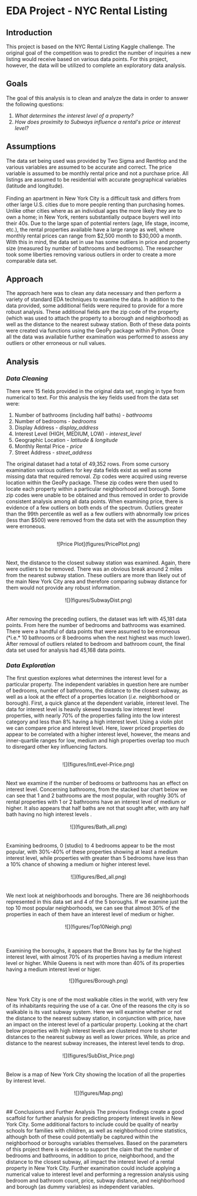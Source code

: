 # **EDA Project - NYC Rental Listing**

## Introduction

This project is based on the NYC Rental Listing Kaggle challenge. The original goal of the competition was to predict the number of inquiries a new listing would receive based on various data points. For this project, however, the data will be utilized to complete an exploratory data analysis.

## Goals

The goal of this analysis is to clean and analyze the data in order to answer the following questions:

1. *What determines the interest level of a property?*
2. *How does proximity to Subways influence a rental's price or interest level?*

## Assumptions

The data set being used was provided by Two Sigma and RentHop and the various variables are assumed to be accurate and correct. The price variable is assumed to be monthly rental price and not a purchase price. All listings are assumed to be residential with accurate geographical variables (latitude and longitude).
<br> <br/>
Finding an apartment in New York City is a difficult task and differs from other large U.S. cities due to more people renting than purchasing homes. Unlike other cities where as an individual ages the more likely they are to own a home; in New York, renters substantially outpace buyers well into their 40s. Due to the large span of potential renters (age, life stage, income, etc.), the rental properties available have a large range as well, where monthly rental prices can range from $2,500 month to $30,000 a month. With this in mind, the data set in use has some outliers in price and property size (measured by number of bathrooms and bedrooms). The researcher took some liberties removing various outliers in order to create a more comparable data set.

## Approach

The approach here was to clean any data necessary and then perform a variety of standard EDA techniques to examine the data. In addition to the data provided, some additional fields were required to provide for a more robust analysis. These additional fields are the zip code of the property (which was used to attach the property to a borough and neighborhood) as well as the distance to the nearest subway station. Both of these data points were created via functions using the GeoPy package within Python. Once all the data was available further examination was performed to assess any outliers or other erroneous or null values.

## Analysis

### *Data Cleaning*

There were 15 fields provided in the original data set, ranging in type from numerical to text. For this analysis the key fields used from the data set were:
1. Number of bathrooms (including half baths) - *bathrooms*
2. Number of bedrooms - *bedrooms*
3. Display Address - *display_address*
4. Interest Level (HIGH, MEDIUM, LOW) - *interest_level*
5. Geographic Location - *latitude & longitude*
6. Monthly Rental Price - *price*
7. Street Address - *street_address*

The original dataset had a total of 49,352 rows. From some cursory examination various outliers for key data fields exist as well as some missing data that required removal. Zip codes were acquired using reverse location within the GeoPy package. These zip codes were then used to locate each property within a particular neighborhood and borough. Some zip codes were unable to be obtained and thus removed in order to provide consistent analysis among all data points. When examining price, there is evidence of a few outliers on both ends of the spectrum. Outliers greater than the 99th percentile as well as a few outliers with abnormally low prices (less than $500) were removed from the data set with the assumption they were erroneous.
<br> <br/>
<center> ![Price Plot](figures/PricePlot.png) </center>
<br> <br/>
Next, the distance to the closest subway station was examined. Again, there were outliers to be removed. There was an obvious break around 2 miles from the nearest subway station. These outliers are more than likely out of the main New York City area and therefore comparing subway distance for them would not provide any robust information.
<br> <br/>
<center> ![](figures/SubwayDist.png) </center>
<br> <br/>
After removing the preceding outliers, the dataset was left with 45,181 data points. From here the number of bedrooms and bathrooms was examined. There were a handful of data points that were assumed to be erroneous (*i.e.* 10 bathrooms or 8 bedrooms when the next highest was much lower). After removal of outliers related to bedroom and bathroom count, the final data set used for analysis had 45,168 data points.

### *Data Exploration*
The first question explores what determines the interest level for a particular property. The independent variables in question here are number of bedrooms, number of bathrooms, the distance to the closest subway, as well as a look at the effect of a properties location (*i.e.* neighborhood or borough). First, a quick glance at the dependent variable, interest level. The data for interest level is heavily skewed towards low interest level properties, with nearly 70% of the properties falling into the low interest category and less than 8% having a high interest level. Using a violin plot we can compare price and interest level. Here, lower priced properties do appear to be correlated with a higher interest level, however, the means and inner-quartile ranges for low, medium and high properties overlap too much to disregard other key influencing factors.
<br> <br/>
<center> ![](figures/IntLevel-Price.png) </center>
<br> <br/>
Next we examine if the number of bedrooms or bathrooms has an effect on interest level. Concerning bathrooms, from the stacked bar chart below we can see that 1 and 2 bathrooms are the most popular, with roughly 30% of rental properties with 1 or 2 bathrooms have an interest level of medium or higher. It also appears that half baths are not that sought after, with any half bath having no high interest levels .
<br> <br/>
<center> ![](figures/Bath_all.png) </center>
<br> <br/>
Examining bedrooms, 0 (studio) to 4 bedrooms appear to be the most popular, with 30%-40% of these properties showing at least a medium interest level, while properties with greater than 5 bedrooms have less than a 10% chance of showing a medium or higher interest level.
<br> <br/>
<center> ![](figures/Bed_all.png) </center>
<br> <br/>
We next look at neighborhoods and boroughs. There are 36 neighborhoods represented in this data set and 4 of the 5 boroughs. If we examine just the top 10 most popular neighborhoods, we can see that almost 30% of the properties in each of them have an interest level of medium or higher.
<br> <br/>
<center> ![](figures/Top10Neigh.png) </center>
<br> <br/>

Examining the boroughs, it appears that the Bronx has by far the highest interest level, with almost 70% of its properties having a medium interest level or higher. While Queens is next with more than 40% of its properties having a medium interest level or higer.

<center>  ![](figures/Borough.png) </center>
<br> <br/>
New York City is one of the most walkable cities in the world, with very few of its inhabitants requiring the use of a car. One of the reasons the city is so walkable is its vast subway system. Here we will examine whether or not the distance to the nearest subway station, in conjunction with price, have an impact on the interest level of a particular property. Looking at the chart below properties with high interest levels are clustered more to shorter distances to the nearest subway as well as lower prices. While, as price and distance to the nearest subway increases, the interest level tends to drop.
<br> <br/>
<center> ![](figures/SubDist_Price.png) </center>
<br> <br/>
Below is a map of New York City showing the location of all the properties by interest level.
<br> <br/>
<center> ![](figures/Map.png) </center>
<br> <br/>
## Conclusions and Further Analysis
The previous findings create a good scaffold for further analysis for predicting property interest levels in New York City. Some additional factors to include could be quality of nearby schools for families with children, as well as neighborhood crime statistics, although both of these could potentially be captured within the neighborhood or boroughs variables themselves. Based on the parameters of this project there is evidence to support the claim that the number of bedrooms and bathrooms, in addition to price, neighborhood, and the distance to the closest subway, all impact the interest level of a rental property in New York City. Further examination could include applying a numerical value to interest level and performing a regression analysis using bedroom and bathroom count, price, subway distance, and neighborhood and borough (as dummy variables) as independent variables.  
